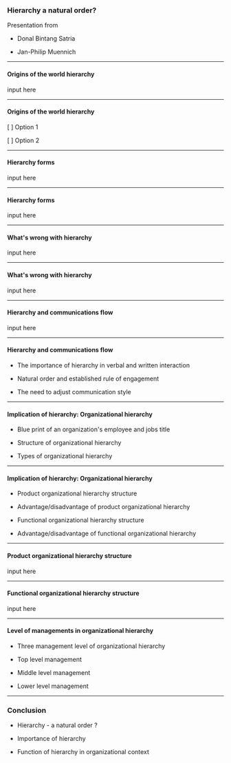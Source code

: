 ### Hierarchy a natural order?

Presentation from

- Donal Bintang Satria

- Jan-Philip Muennich

---

#### Origins of the world hierarchy

input here

---

#### Origins of the world hierarchy

[ ] Option 1

[ ] Option 2

---

#### Hierarchy forms

input here

---

#### Hierarchy forms

input here

---

#### What's wrong with hierarchy

input here

---

#### What's wrong with hierarchy

input here

---

#### Hierarchy and communications flow

input here

---

#### Hierarchy and communications flow

- The importance of hierarchy in verbal and written interaction

- Natural order and established rule of engagement

- The need to adjust communication style

---

#### Implication of hierarchy: Organizational hierarchy

- Blue print of an organization's employee and jobs title

- Structure of organizational hierarchy

- Types of organizational hierarchy

---

#### Implication of hierarchy: Organizational hierarchy

- Product organizational hierarchy structure

- Advantage/disadvantage of product organizational hierarchy

- Functional organizational hierarchy structure

- Advantage/disadvantage of functional organizational hierarchy

---

#### Product organizational hierarchy structure

input here

---

#### Functional organizational hierarchy structure

input here

---

#### Level of managements in organizational hierarchy

- Three management level of organizational hierarchy

- Top level management

- Middle level management

- Lower level management

---

### Conclusion

- Hierarchy - a natural order ?

- Importance of hierarchy

- Function of hierarchy in organizational context
